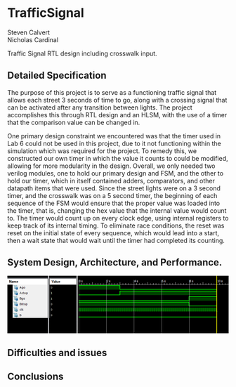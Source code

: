 # TrafficSignal  
Steven Calvert  
Nicholas Cardinal  

Traffic Signal RTL design including crosswalk input.

## Detailed Specification

The purpose of this project is to serve as a functioning traffic signal that allows each street 3 seconds of time to go, along with a crossing signal that can be activated after any transition between lights. The project accomplishes this through RTL design and an HLSM, with the use of a timer that the comparison value can be changed in.  

One primary design constraint we encountered was that the timer used in Lab 6 could not be used in this project, due to it not functioning within the simulation which was required for the project. To remedy this, we constructed our own timer in which the value it counts to could be modified, allowing for more modularity in the design. Overall, we only needed two verilog modules, one to hold our primary design and FSM, and the other to hold our timer, which in itself contained adders, comparators, and other datapath items that were used. Since the street lights were on a 3 second timer, and the crosswalk was on a 5 second timer, the beginning of each sequence of the FSM would ensure that the proper value was loaded into the timer, that is, changing the hex value that the internal value would count to. The timer would count up on every clock edge, using internal registers to keep track of its internal timing. To eliminate race conditions, the reset was reset on the initial state of every sequence, which would lead into a start, then a wait state that would wait until the timer had completed its counting.

## System Design, Architecture, and Performance.

![](photos/Firstsim.PNG)

## Difficulties and issues

## Conclusions
